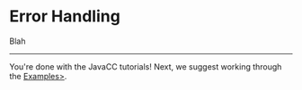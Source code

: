 # Error Handling

Blah


--------------------------------------------------------------------------------

You're done with the JavaCC tutorials! Next, we suggest working through the <a href="examples.md">Examples></a>.
